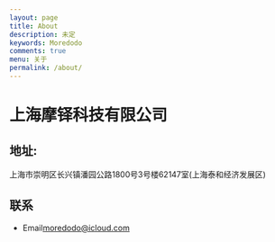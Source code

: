 ```yaml
---
layout: page
title: About
description: 未定 
keywords: Moredodo
comments: true
menu: 关于
permalink: /about/
---
```

# 上海摩铎科技有限公司
## 地址:
上海市崇明区长兴镇潘园公路1800号3号楼62147室(上海泰和经济发展区)

## 联系
* Email<moredodo@icloud.com>
